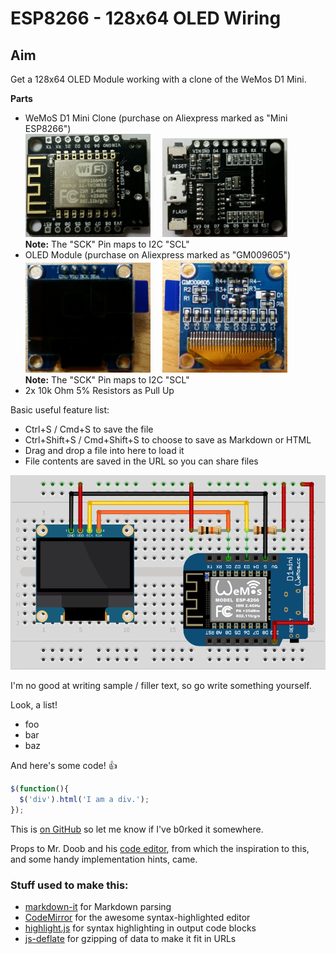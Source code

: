 # ESP8266 - 128x64 OLED Wiring

## Aim
Get a 128x64 OLED Module working with a clone of the WeMos D1 Mini.

**Parts**
* WeMoS D1 Mini Clone (purchase on Aliexpress marked as "Mini ESP8266")<BR><img src="./resources/MiniESP8266-Front.jpg" width="200">&nbsp;&nbsp;&nbsp;&nbsp;&nbsp;<img src="./resources/MiniESP8266-Back.jpg" width="200"><br>**Note:** The "SCK" Pin maps to I2C "SCL"
* OLED Module (purchase on Aliexpress marked as "GM009605")
<BR><img src="https://github.com/asleepatwork/esp8266-oled-gm009605/raw/master/resources/OLED128x64-GM009605-Front.jpg" width="200">&nbsp;&nbsp;&nbsp;&nbsp;&nbsp;<img src="./resources/OLED128x64-GM009605-Back.jpg" width="200"><br>**Note:** The "SCK" Pin maps to I2C "SCL"
* 2x 10k Ohm 5% Resistors as Pull Up

Basic useful feature list:

 * Ctrl+S / Cmd+S to save the file
 * Ctrl+Shift+S / Cmd+Shift+S to choose to save as Markdown or HTML
 * Drag and drop a file into here to load it
 * File contents are saved in the URL so you can share files

<img src="https://github.com/asleepatwork/esp8266-oled-gm009605/raw/master/resources/OLED_128x64_i2c%20Breadboard%20View1.png" width="600">


I'm no good at writing sample / filler text, so go write something yourself.

Look, a list!

 * foo
 * bar
 * baz

And here's some code! :+1:

```javascript
$(function(){
  $('div').html('I am a div.');
});
```

This is [on GitHub](https://github.com/jbt/markdown-editor) so let me know if I've b0rked it somewhere.


Props to Mr. Doob and his [code editor](http://mrdoob.com/projects/code-editor/), from which
the inspiration to this, and some handy implementation hints, came.

### Stuff used to make this:

 * [markdown-it](https://github.com/markdown-it/markdown-it) for Markdown parsing
 * [CodeMirror](http://codemirror.net/) for the awesome syntax-highlighted editor
 * [highlight.js](http://softwaremaniacs.org/soft/highlight/en/) for syntax highlighting in output code blocks
 * [js-deflate](https://github.com/dankogai/js-deflate) for gzipping of data to make it fit in URLs
